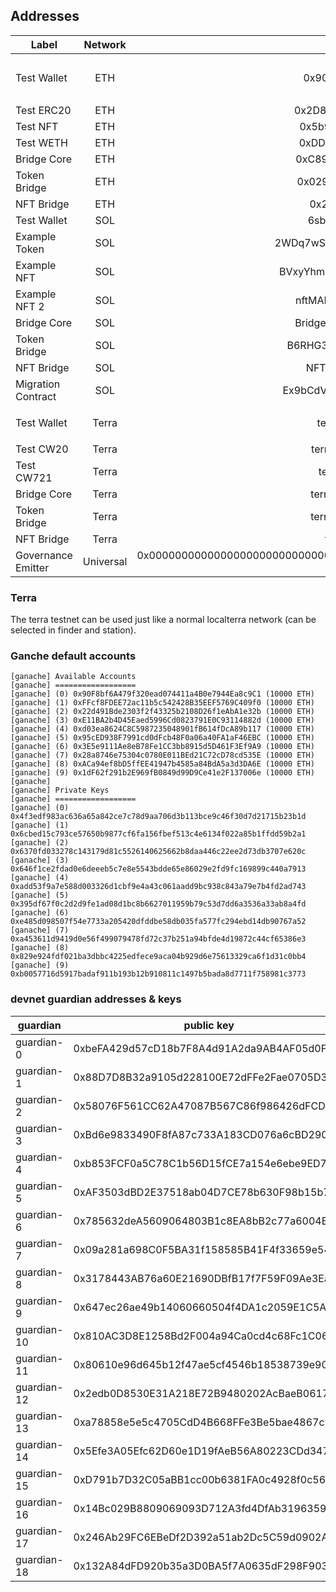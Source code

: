 ## Addresses

| Label              | Network         | Address                                                                                               | Note                                                                                                                                                           |
| -------------      | :-------------: | -----:                                                                                                | :-----                                                                                                                                                         |
| Test Wallet        | ETH             | 0x90F8bf6A479f320ead074411a4B0e7944Ea8c9C1                                                            | Key: `0x4f3edf983ac636a65a842ce7c78d9aa706d3b113bce9c46f30d7d21715b23b1d` Mnemonic `myth like bonus scare over problem client lizard pioneer submit female collect`                                                                                 |
| Test ERC20         | ETH             | 0x2D8BE6BF0baA74e0A907016679CaE9190e80dD0A                                                            | Tokens minted to Test Wallet                                                                                                                                   |
| Test NFT           | ETH             | 0x5b9b42d6e4B2e4Bf8d42Eba32D46918e10899B66                                                            | One minted to Test Wallet          
| Test WETH          | ETH             | 0xDDb64fE46a91D46ee29420539FC25FD07c5FEa3E                                                            | Tokens minted to Test Wallet  
| Bridge Core        | ETH             | 0xC89Ce4735882C9F0f0FE26686c53074E09B0D550                                                            |                                                                                                                                                                |
| Token Bridge       | ETH             | 0x0290FB167208Af455bB137780163b7B7a9a10C16                                                            |                                                                                                                                                                |
| NFT Bridge         | ETH             | 0x26b4afb60d6c903165150c6f0aa14f8016be4aec                                                            |                                                                                                                                                                |
| Test Wallet        | SOL             | 6sbzC1eH4FTujJXWj51eQe25cYvr4xfXbJ1vAj7j2k5J                                                          | Key in `solana/keys/solana-devnet.json`                                                                                                                        |
| Example Token      | SOL             | 2WDq7wSs9zYrpx2kbHDA4RUTRch2CCTP6ZWaH4GNfnQQ                                                          | Tokens minted to Test Wallet                                                                                                                                   |
| Example NFT        | SOL             | BVxyYhm498L79r4HMQ9sxZ5bi41DmJmeWZ7SCS7Cyvna                                                          | One minted to Test Wallet                                                                                                                                      |
| Example NFT 2      | SOL             | nftMANh29jbMboVnbYt1AUAWFP9N4Jnckr9Zeq85WUs                                                           | One minted to Test Wallet                                                                                                                                      |
| Bridge Core        | SOL             | Bridge1p5gheXUvJ6jGWGeCsgPKgnE3YgdGKRVCMY9o                                                           |                                                                                                                                                                |
| Token Bridge       | SOL             | B6RHG3mfcckmrYN1UhmJzyS1XX3fZKbkeUcpJe9Sy3FE                                                          |                                                                                                                                                                |
| NFT Bridge         | SOL             | NFTWqJR8YnRVqPDvTJrYuLrQDitTG5AScqbeghi4zSA                                                           |                                                                                                                                                                |
| Migration Contract | SOL             | Ex9bCdVMSfx7EzB3pgSi2R4UHwJAXvTw18rBQm5YQ8gK                                                          |                                                                                                                                                                |
| Test Wallet        | Terra           | terra1x46rqay4d3cssq8gxxvqz8xt6nwlz4td20k38v                                                          | Mnemonic: `notice oak worry limit wrap speak medal online prefer cluster roof addict wrist behave treat actual wasp year salad speed social layer crew genius` |
| Test CW20          | Terra           | terra13nkgqrfymug724h8pprpexqj9h629sa3ncw7sh                                                          | Tokens minted to Test Wallet                                                                                                                                   |
| Test CW721         | Terra           | terra18dt935pdcn2ka6l0syy5gt20wa48n3mktvdvjj                                                          | NFTs minted to Test Wallet                                                                                                                                   |
| Bridge Core        | Terra           | terra18vd8fpwxzck93qlwghaj6arh4p7c5n896xzem5                                                          |                                                                                                                                                                |
| Token Bridge       | Terra           | terra10pyejy66429refv3g35g2t7am0was7ya7kz2a4                                                          |                                                                                                                                                                |
| NFT Bridge         | Terra           | terra1plju286nnfj3z54wgcggd4enwaa9fgf5kgrgzl                                                          |                                                                                                                                                                |
| Governance Emitter | Universal       | 0x0000000000000000000000000000000000000000000000000000000000000004 / 11111111111111111111111111111115 | Emitter Chain: 0x01                                                                                                                                            |

### Terra

The terra testnet can be used just like a normal localterra network (can be selected in finder and station).

### Ganche default accounts

```
[ganache] Available Accounts
[ganache] ==================
[ganache] (0) 0x90F8bf6A479f320ead074411a4B0e7944Ea8c9C1 (10000 ETH)
[ganache] (1) 0xFFcf8FDEE72ac11b5c542428B35EEF5769C409f0 (10000 ETH)
[ganache] (2) 0x22d491Bde2303f2f43325b2108D26f1eAbA1e32b (10000 ETH)
[ganache] (3) 0xE11BA2b4D45Eaed5996Cd0823791E0C93114882d (10000 ETH)
[ganache] (4) 0xd03ea8624C8C5987235048901fB614fDcA89b117 (10000 ETH)
[ganache] (5) 0x95cED938F7991cd0dFcb48F0a06a40FA1aF46EBC (10000 ETH)
[ganache] (6) 0x3E5e9111Ae8eB78Fe1CC3bb8915d5D461F3Ef9A9 (10000 ETH)
[ganache] (7) 0x28a8746e75304c0780E011BEd21C72cD78cd535E (10000 ETH)
[ganache] (8) 0xACa94ef8bD5ffEE41947b4585a84BdA5a3d3DA6E (10000 ETH)
[ganache] (9) 0x1dF62f291b2E969fB0849d99D9Ce41e2F137006e (10000 ETH)
[ganache]
[ganache] Private Keys
[ganache] ==================
[ganache] (0) 0x4f3edf983ac636a65a842ce7c78d9aa706d3b113bce9c46f30d7d21715b23b1d
[ganache] (1) 0x6cbed15c793ce57650b9877cf6fa156fbef513c4e6134f022a85b1ffdd59b2a1
[ganache] (2) 0x6370fd033278c143179d81c5526140625662b8daa446c22ee2d73db3707e620c
[ganache] (3) 0x646f1ce2fdad0e6deeeb5c7e8e5543bdde65e86029e2fd9fc169899c440a7913
[ganache] (4) 0xadd53f9a7e588d003326d1cbf9e4a43c061aadd9bc938c843a79e7b4fd2ad743
[ganache] (5) 0x395df67f0c2d2d9fe1ad08d1bc8b6627011959b79c53d7dd6a3536a33ab8a4fd
[ganache] (6) 0xe485d098507f54e7733a205420dfddbe58db035fa577fc294ebd14db90767a52
[ganache] (7) 0xa453611d9419d0e56f499079478fd72c37b251a94bfde4d19872c44cf65386e3
[ganache] (8) 0x829e924fdf021ba3dbbc4225edfece9aca04b929d6e75613329ca6f1d31c0bb4
[ganache] (9) 0xb0057716d5917badaf911b193b12b910811c1497b5bada8d7711f758981c3773
```

### devnet guardian addresses & keys

| guardian    | public key                                 | private key                                                      |
| ----------- | ------------------------------------------ | ---------------------------------------------------------------- |
| guardian-0  | 0xbeFA429d57cD18b7F8A4d91A2da9AB4AF05d0FBe | cfb12303a19cde580bb4dd771639b0d26bc68353645571a8cff516ab2ee113a0 |
| guardian-1  | 0x88D7D8B32a9105d228100E72dFFe2Fae0705D31c | c3b2e45c422a1602333a64078aeb42637370b0f48fe385f9cfa6ad54a8e0c47e |
| guardian-2  | 0x58076F561CC62A47087B567C86f986426dFCD000 | 9f790d3f08bc4b5cd910d4278f3deb406e57bb5e924906ccd52052bb078ccd47 |
| guardian-3  | 0xBd6e9833490F8fA87c733A183CD076a6cBD29074 | b20cc49d6f2c82a5e6519015fc18aa3e562867f85f872c58f1277cfbd2a0c8e4 |
| guardian-4  | 0xb853FCF0a5C78C1b56D15fCE7a154e6ebe9ED7a2 | eded5a2fdcb5bbbfa5b07f2a91393813420e7ac30a72fc935b6df36f8294b855 |
| guardian-5  | 0xAF3503dBD2E37518ab04D7CE78b630F98b15b78a | 00d39587c3556f289677a837c7f3c0817cb7541ce6e38a243a4bdc761d534c5e |
| guardian-6  | 0x785632deA5609064803B1c8EA8bB2c77a6004Bd1 | da534d61a8da77b232f3a2cee55c0125e2b3e33a5cd8247f3fe9e72379445c3b |
| guardian-7  | 0x09a281a698C0F5BA31f158585B41F4f33659e54D | cdbabfc2118eb00bc62c88845f3bbd03cb67a9e18a055101588ca9b36387006c |
| guardian-8  | 0x3178443AB76a60E21690DBfB17f7F59F09Ae3Ea1 | c83d36423820e7350428dc4abe645cb2904459b7d7128adefe16472fdac397ba |
| guardian-9  | 0x647ec26ae49b14060660504f4DA1c2059E1C5Ab6 | 1cbf4e1388b81c9020500fefc83a7a81f707091bb899074db1bfce4537428112 |
| guardian-10 | 0x810AC3D8E1258Bd2F004a94Ca0cd4c68Fc1C0611 | 17646a6ba14a541957fc7112cc973c0b3f04fce59484a92c09bb45a0b57eb740 |
| guardian-11 | 0x80610e96d645b12f47ae5cf4546b18538739e90F | eb94ff04accbfc8195d44b45e7c7da4c6993b2fbbfc4ef166a7675a905df9891 |
| guardian-12 | 0x2edb0D8530E31A218E72B9480202AcBaeB06178d | 053a6527124b309d914a47f5257a995e9b0ad17f14659f90ed42af5e6e262b6a |
| guardian-13 | 0xa78858e5e5c4705CdD4B668FFe3Be5bae4867c9D | 3fbf1e46f6da69e62aed5670f279e818889aa7d8f1beb7fd730770fd4f8ea3d7 |
| guardian-14 | 0x5Efe3A05Efc62D60e1D19fAeB56A80223CDd3472 | 53b05697596ba04067e40be8100c9194cbae59c90e7870997de57337497172e9 |
| guardian-15 | 0xD791b7D32C05aBB1cc00b6381FA0c4928f0c56fC | 4e95cb2ff3f7d5e963631ad85c28b1b79cb370f21c67cbdd4c2ffb0bf664aa06 |
| guardian-16 | 0x14Bc029B8809069093D712A3fd4DfAb31963597e | 01b8c448ce2c1d43cfc5938d3a57086f88e3dc43bb8b08028ecb7a7924f4676f |
| guardian-17 | 0x246Ab29FC6EBeDf2D392a51ab2Dc5C59d0902A03 | 1db31a6ba3bcd54d2e8a64f8a2415064265d291593450c6eb7e9a6a986bd9400 |
| guardian-18 | 0x132A84dFD920b35a3D0BA5f7A0635dF298F9033e | 70d8f1c9534a0ab61a020366b831a494057a289441c07be67e4288c44bc6cd5d |

